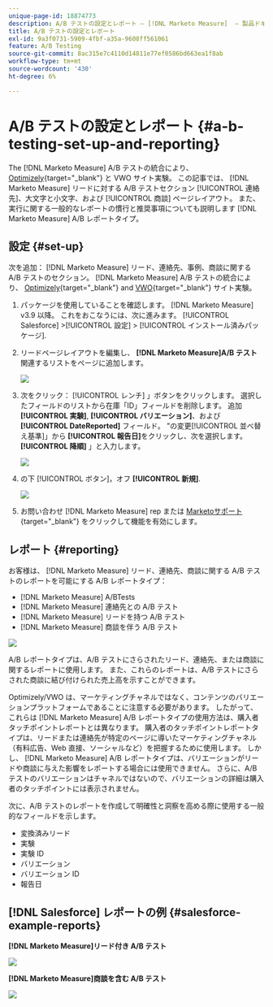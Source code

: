 ```yaml
---
unique-page-id: 18874773
description: A/B テストの設定とレポート — [!DNL Marketo Measure]  — 製品ドキュメント
title: A/B テストの設定とレポート
exl-id: 9a3f0731-5909-4fbf-a35a-9608ff561061
feature: A/B Testing
source-git-commit: 8ac315e7c4110d14811e77ef0586bd663ea1f8ab
workflow-type: tm+mt
source-wordcount: '430'
ht-degree: 6%

---
```


# A/B テストの設定とレポート {#a-b-testing-set-up-and-reporting}

The [!DNL Marketo Measure] A/B テストの統合により、 [Optimizely](https://optimizely.com/){target="_blank"} と VWO サイト実験。 この記事では、 [!DNL Marketo Measure] リードに対する A/B テストセクション [!UICONTROL 連絡先]、大文字と小文字、および [!UICONTROL 商談] ページレイアウト。 また、実行に関する一般的なレポートの慣行と推奨事項についても説明します [!DNL Marketo Measure] A/B レポートタイプ。

## 設定 {#set-up}

次を追加： [!DNL Marketo Measure] リード、連絡先、事例、商談に関する A/B テストのセクション。 [!DNL Marketo Measure] A/B テストの統合により、 [Optimizely](https://optimizely.com/){target="_blank"} and [VWO](https://vwo.com/){target="_blank"} サイト実験。

1. パッケージを使用していることを確認します。 [!DNL Marketo Measure] v3.9 以降。 これをおこなうには、次に進みます。 [!UICONTROL Salesforce] >[!UICONTROL 設定] > [!UICONTROL インストール済みパッケージ].
1. リードページレイアウトを編集し、 **[!DNL Marketo Measure]A/B テスト** 関連するリストをページに追加します。

   ![](assets/1.png)

1. 次をクリック： [!UICONTROL レンチ] 」ボタンをクリックします。 選択したフィールドのリストから在庫「ID」フィールドを削除します。 追加 **[!UICONTROL 実験]**, **[!UICONTROL バリエーション]**、および **[!UICONTROL DateReported]** フィールド。 &quot;の変更[!UICONTROL 並べ替え基準]」から **[!UICONTROL 報告日]**&#x200B;をクリックし、次を選択します。 **[!UICONTROL 降順]** 」と入力します。

   ![](assets/2.png)

1. の下 [!UICONTROL ボタン]，オフ **[!UICONTROL 新規]**.

   ![](assets/3.png)

1. お問い合わせ [!DNL Marketo Measure] rep または [Marketoサポート](https://nation.marketo.com/t5/support/ct-p/Support){target="_blank"} をクリックして機能を有効にします。

## レポート {#reporting}

お客様は、 [!DNL Marketo Measure] リード、連絡先、商談に関する A/B テストのレポートを可能にする A/B レポートタイプ：

* [!DNL Marketo Measure] A/BTests
* [!DNL Marketo Measure] 連絡先との A/B テスト
* [!DNL Marketo Measure] リードを持つ A/B テスト
* [!DNL Marketo Measure] 商談を伴う A/B テスト

![](assets/4.png)

A/B レポートタイプは、A/B テストにさらされたリード、連絡先、または商談に関するレポートに使用します。 また、これらのレポートは、A/B テストにさらされた商談に結び付けられた売上高を示すことができます。

Optimizely/VWO は、マーケティングチャネルではなく、コンテンツのバリエーションプラットフォームであることに注意する必要があります。 したがって、これらは [!DNL Marketo Measure] A/B レポートタイプの使用方法は、購入者タッチポイントレポートとは異なります。 購入者のタッチポイントレポートタイプは、リードまたは連絡先が特定のページに導いたマーケティングチャネル（有料広告、Web 直接、ソーシャルなど）を把握するために使用します。 しかし、 [!DNL Marketo Measure] A/B レポートタイプは、バリエーションがリードや商談に与えた影響をレポートする場合には使用できません。 さらに、A/B テストのバリエーションはチャネルではないので、バリエーションの詳細は購入者のタッチポイントには表示されません。

次に、A/B テストのレポートを作成して明確性と洞察を高める際に使用する一般的なフィールドを示します。

* 変換済みリード
* 実験
* 実験 ID
* バリエーション
* バリエーション ID
* 報告日

## [!DNL Salesforce] レポートの例 {#salesforce-example-reports}

**[!DNL Marketo Measure]リード付き A/B テスト**

![](assets/5.png)

**[!DNL Marketo Measure]商談を含む A/B テスト**

![](assets/6.png)
